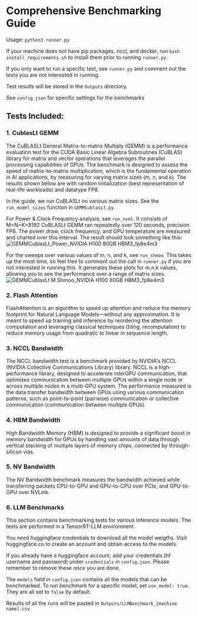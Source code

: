 # Comprehensive Benchmarking Guide

Usage: `python3 runner.py`

If your machine does not have pip packages, nccl, and docker, run `bash install_requirements.sh` to install them prior to running `runner.py`. 

If you only want to run a specific test, see  `runner.py` and comment out the tests you are not interested in running. 

Test results will be stored in the `Outputs` directory.

See `config.json` for specific settings for the benchmarks

## Tests Included: 

### 1. CublasLt GEMM
The CuBLASLt General Matrix-to-matrix Multiply (GEMM) is a performance evaluation test for the CUDA Basic Linear Algebra Subroutines (CuBLAS) library for matrix and vector operations that leverages the parallel processing capabilities of GPUs. The benchmark is designed to assess the speed of matrix-to-matrix multiplication, which is the fundamental operation in AI applications, by measuring for varying matrix sizes (m, n, and k). The results shown below are with random initialization (best representation of real-life workloads) and datatype FP8.

In the guide, we run CuBLASLt on various matrix sizes. See the `run_model_sizes` function in `GEMMCublasLt.py`. 

For Power & Clock Frequency analysis, see `run_nvml`. It consists of M=N=K=8192 CuBLASLt GEMM ran repeatedly over 120 seconds, precision FP8. The power draw, clock frequency, and GPU temperature are measured and charted over this interval. The result should look something like this:
![GEMMCublasLt_Power_NVIDIA H100 80GB HBM3_fp8e4m3](https://github.com/user-attachments/assets/ac50b2ba-bc65-4713-8cee-fab7b1424bd2)

For the sweeps over various values of m, n, and k, see `run_shmoo`. This takes up the most time, so feel free to comment out the call in `runner.py` if you are not interested in running this. It generates these plots for m,n,k values, allowing you to see the performance over a range of matrix sizes.
![GEMMCublasLt M Shmoo_NVIDIA H100 80GB HBM3_fp8e4m3](https://github.com/user-attachments/assets/052f2f6f-c6ea-4ae4-b9a1-b2575cf576fd)

### 2. Flash Attention
FlashAttention is an algorithm to speed up attention and reduce the memory footprint for Natural Language Models—without any approximation. It is meant to speed up training and inference by reordering the attention computation and leveraging classical techniques (tiling, recomputation) to reduce memory usage from quadratic to linear in sequence length. 

### 3. NCCL Bandwidth

The NCCL bandwidth test is a benchmark provided by NVIDIA's NCCL (NVIDIA Collective Communications Library) library. NCCL is a high-performance library, designed to accelerate interGPU communication, that optimizes communication between multiple GPUs within a single node or across multiple nodes in a multi-GPU system. 
The performance measured is the data transfer bandwidth between GPUs using various communication patterns, such as point-to-point (pairwise) communication or collective communication (communication between multiple GPUs). 

### 4. HBM Bandwidth
High Bandwidth Memory (HBM) is designed to provide a significant boost in memory bandwidth for GPUs by handling vast amounts of data through vertical stacking of multiple layers of memory chips, connected by through-silicon vias. 

### 5. NV Bandwidth
The NV Bandwidth benchmark measures the bandwidth achieved while transferring packets CPU-to-GPU and GPU-to-CPU over PCIe, and GPU-to-GPU over NVLink. 

### 6. LLM Benchmarks
This section contains benchmarking tests for various Inference models. The tests are performed in a TensorRT-LLM environment.

You need huggingface credentials to download all the model weigths. Visit huggingface.co to create an account and obtain access to the models.

If you already have a huggingface account, add your credentials (hf username and password) under `credentials` in `config.json`. Please remember to remove these once you are done.

 The `models` field in `config.json` contains all the models that can be benchmarked. To run benchmark for a specific model, set `use_model: true`. They are all set to `false` by default.

 Results of all the runs will be pasted in `Outputs/LLMBenchmark_[machine name].csv`
